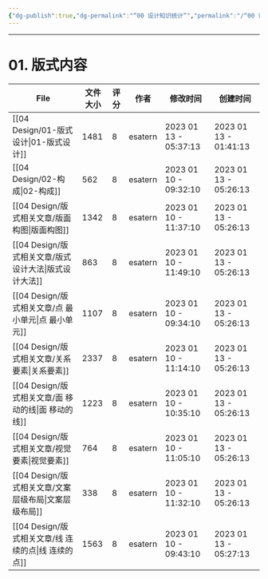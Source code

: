 ```yaml
---
{"dg-publish":true,"dg-permalink":"“00 设计知识统计”","permalink":"/“00 设计知识统计”/","title":"00 设计知识统计","tags":["汇总","设计/版式",null]}
---
```



---

# 01. 版式内容

| File                                   | 文件大小 | 评分 | 作者      | 修改时间                   | 创建时间                   |
| -------------------------------------- | ---- | -- | ------- | ---------------------- | ---------------------- |
| [[04 Design/01-版式设计\|01-版式设计]]      | 1481 | 8  | esatern | 2023 01 13 - 05:37:13  | 2023 01 13 - 01:41:13  |
| [[04 Design/02-构成\|02-构成]]          | 562  | 8  | esatern | 2023 01 10 - 09:32:10  | 2023 01 13 - 05:26:13  |
| [[04 Design/版式相关文章/版面构图\|版面构图]]     | 1342 | 8  | esatern | 2023 01 10 - 11:37:10  | 2023 01 13 - 05:26:13  |
| [[04 Design/版式相关文章/版式设计大法\|版式设计大法]] | 863  | 8  | esatern | 2023 01 10 - 11:49:10  | 2023 01 13 - 05:26:13  |
| [[04 Design/版式相关文章/点 最小单元\|点 最小单元]] | 1107 | 8  | esatern | 2023 01 10 - 09:34:10  | 2023 01 13 - 05:26:13  |
| [[04 Design/版式相关文章/关系要素\|关系要素]]     | 2337 | 8  | esatern | 2023 01 10 - 11:14:10  | 2023 01 13 - 05:26:13  |
| [[04 Design/版式相关文章/面 移动的线\|面 移动的线]] | 1223 | 8  | esatern | 2023 01 10 - 10:35:10  | 2023 01 13 - 05:26:13  |
| [[04 Design/版式相关文章/视觉要素\|视觉要素]]     | 764  | 8  | esatern | 2023 01 10 - 11:05:10  | 2023 01 13 - 05:26:13  |
| [[04 Design/版式相关文章/文案层级布局\|文案层级布局]] | 338  | 8  | esatern | 2023 01 10 - 11:32:10  | 2023 01 13 - 05:26:13  |
| [[04 Design/版式相关文章/线 连续的点\|线 连续的点]] | 1563 | 8  | esatern | 2023 01 10 - 09:43:10  | 2023 01 13 - 05:27:13  |







